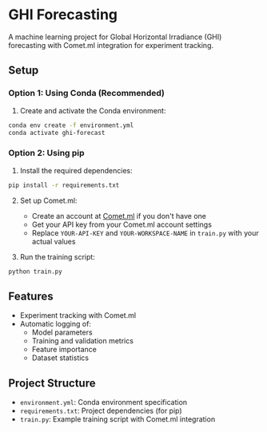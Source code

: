 # GHI Forecasting

A machine learning project for Global Horizontal Irradiance (GHI) forecasting with Comet.ml integration for experiment tracking.

## Setup

### Option 1: Using Conda (Recommended)

1. Create and activate the Conda environment:
```bash
conda env create -f environment.yml
conda activate ghi-forecast
```

### Option 2: Using pip

1. Install the required dependencies:
```bash
pip install -r requirements.txt
```

2. Set up Comet.ml:
   - Create an account at [Comet.ml](https://www.comet.ml) if you don't have one
   - Get your API key from your Comet.ml account settings
   - Replace `YOUR-API-KEY` and `YOUR-WORKSPACE-NAME` in `train.py` with your actual values

3. Run the training script:
```bash
python train.py
```

## Features

- Experiment tracking with Comet.ml
- Automatic logging of:
  - Model parameters
  - Training and validation metrics
  - Feature importance
  - Dataset statistics

## Project Structure

- `environment.yml`: Conda environment specification
- `requirements.txt`: Project dependencies (for pip)
- `train.py`: Example training script with Comet.ml integration
